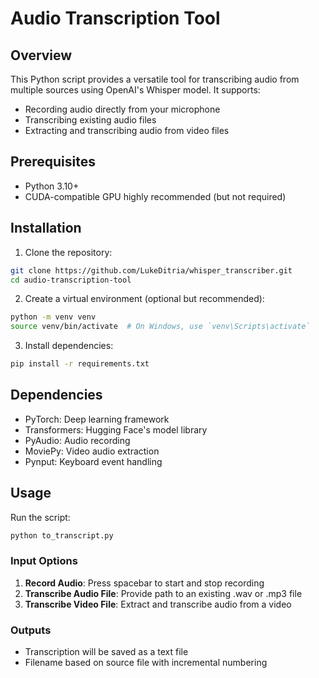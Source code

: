 # Audio Transcription Tool

## Overview
This Python script provides a versatile tool for transcribing audio from multiple sources using OpenAI's Whisper model. It supports:
- Recording audio directly from your microphone
- Transcribing existing audio files
- Extracting and transcribing audio from video files

## Prerequisites
- Python 3.10+
- CUDA-compatible GPU highly recommended (but not required)

## Installation

1. Clone the repository:
```bash
git clone https://github.com/LukeDitria/whisper_transcriber.git
cd audio-transcription-tool
```

2. Create a virtual environment (optional but recommended):
```bash
python -m venv venv
source venv/bin/activate  # On Windows, use `venv\Scripts\activate`
```

3. Install dependencies:
```bash
pip install -r requirements.txt
```

## Dependencies
- PyTorch: Deep learning framework
- Transformers: Hugging Face's model library
- PyAudio: Audio recording
- MoviePy: Video audio extraction
- Pynput: Keyboard event handling

## Usage

Run the script:
```bash
python to_transcript.py
```

### Input Options
1. **Record Audio**: Press spacebar to start and stop recording
2. **Transcribe Audio File**: Provide path to an existing .wav or .mp3 file
3. **Transcribe Video File**: Extract and transcribe audio from a video

### Outputs
- Transcription will be saved as a text file
- Filename based on source file with incremental numbering
